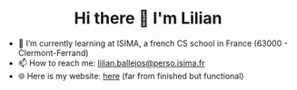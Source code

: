 <h1 align="center">
      Hi there 👋 I'm Lilian
</h1>

- 🌱 I’m currently learning at ISIMA, a french CS school in France (63000 - Clermont-Ferrand)
- 📫 How to reach me: lilian.ballejos@perso.isima.fr
- 🌐 Here is my website: <a href="https://perso.isima.fr/~liballejos/site">here</a> (far from finished but functional)


